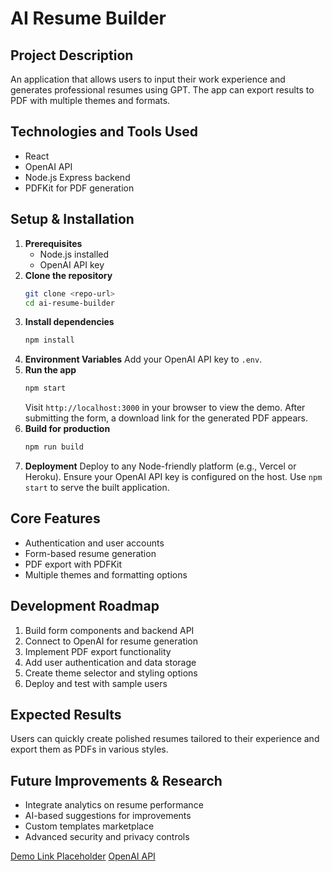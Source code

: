 # AI Resume Builder

## Project Description
An application that allows users to input their work experience and generates professional resumes using GPT. The app can export results to PDF with multiple themes and formats.

## Technologies and Tools Used
- React
- OpenAI API
- Node.js Express backend
- PDFKit for PDF generation

## Setup & Installation
1. **Prerequisites**
   - Node.js installed
   - OpenAI API key
2. **Clone the repository**
   ```bash
   git clone <repo-url>
   cd ai-resume-builder
   ```
3. **Install dependencies**
   ```bash
   npm install
   ```
4. **Environment Variables**
   Add your OpenAI API key to `.env`.
5. **Run the app**
   ```bash
   npm start
   ```
   Visit `http://localhost:3000` in your browser to view the demo. After submitting the form, a download link for the generated PDF appears.
6. **Build for production**
   ```bash
   npm run build
   ```
7. **Deployment**
   Deploy to any Node-friendly platform (e.g., Vercel or Heroku). Ensure your OpenAI API key is configured on the host. Use `npm start` to serve the built application.

## Core Features
- Authentication and user accounts
- Form-based resume generation
- PDF export with PDFKit
- Multiple themes and formatting options

## Development Roadmap
1. Build form components and backend API
2. Connect to OpenAI for resume generation
3. Implement PDF export functionality
4. Add user authentication and data storage
5. Create theme selector and styling options
6. Deploy and test with sample users

## Expected Results
Users can quickly create polished resumes tailored to their experience and export them as PDFs in various styles.

## Future Improvements & Research
- Integrate analytics on resume performance
- AI-based suggestions for improvements
- Custom templates marketplace
- Advanced security and privacy controls

[Demo Link Placeholder](https://example.com)
[OpenAI API](https://platform.openai.com/docs)
